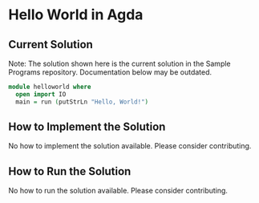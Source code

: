 # Hello World in Agda

## Current Solution

Note: The solution shown here is the current solution in the Sample Programs repository. Documentation below may be outdated.

```Agda
module helloworld where
  open import IO
  main = run (putStrLn "Hello, World!")

```

## How to Implement the Solution

No how to implement the solution available. Please consider contributing.

## How to Run the Solution

No how to run the solution available. Please consider contributing.